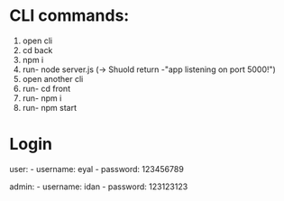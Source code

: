 # CLI commands:
1. open cli 
2. cd back
3. npm i
4. run- node server.js (-> Shuold return -"app listening on port 5000!")
5. open another cli
6. run- cd front
7. run- npm i
8. run- npm start

# Login
user: 
    - username: eyal 
    - password: 123456789

admin:
    - username: idan
    - password: 123123123